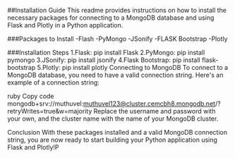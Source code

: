 ##Installation Guide
This readme provides instructions on how to install the necessary packages for connecting to a MongoDB database and using Flask and Plotly in a Python application.

###Packages to Install
-Flash
-PyMongo
-JSonify
-FLASK Bootstrap
-Plotly


###Installation Steps
1.Flask: pip install Flask
2.PyMongo: pip install pymongo
3.JSonify: pip install jsonify
4.Flask Bootstrap: pip install flask-bootstrap
5.Plotly: pip install plotly
Connecting to MongoDB
To connect to a MongoDB database, you need to have a valid connection string. Here's an example of a connection string:

ruby
Copy code
mongodb+srv://muthuvel:muthuvel123@cluster.cemcbh8.mongodb.net/?retryWrites=true&w=majority
Replace the username and password with your own, and the cluster name with the name of your MongoDB cluster.

Conclusion
With these packages installed and a valid MongoDB connection string, you are now ready to start building your Python application using Flask and Plotly!P